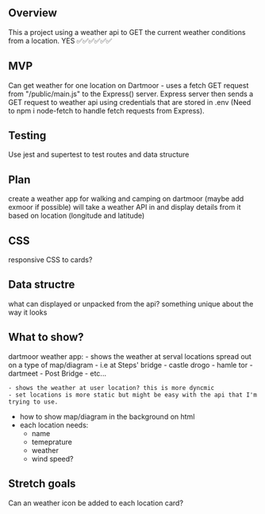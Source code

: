 ## Overview
This a project using a weather api to GET the current weather conditions from a location.
YES ✅✅✅✅✅✅

## MVP
Can get weather for one location on Dartmoor - uses a fetch GET request from "/public/main.js" to the Express() server.
Express server then sends a GET request to weather api using credentials that are stored in .env
(Need to npm i node-fetch to handle fetch requests from Express).

## Testing
Use jest and supertest to test routes and data structure
## Plan
create a weather app for walking and camping on dartmoor (maybe add exmoor if possible)
will take a weather API in and display details from it based on location (longitude and latitude)

## CSS
responsive CSS to cards?

## Data structre
what can displayed or unpacked from the api?
something unique about the way it looks

## What to show?

  dartmoor weather app:
    - shows the weather at serval locations spread out on a type of map/diagram
      - i.e at Steps' bridge
      - castle drogo
      - hamle tor
      - dartmeet
      - Post Bridge
      - etc...

    - shows the weather at user location? this is more dyncmic
    - set locations is more static but might be easy with the api that I'm trying to use.

 - how to show map/diagram in the background on html
 - each location needs:
      - name
      - temeprature
      - weather
      - wind speed?

## Stretch goals
Can an weather icon be added to each location card?
